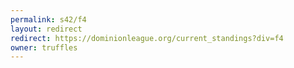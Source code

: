 ```yaml
---
permalink: s42/f4
layout: redirect
redirect: https://dominionleague.org/current_standings?div=f4
owner: truffles
---
```

